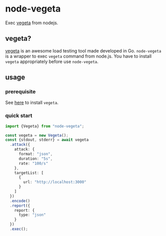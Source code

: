# node-vegeta
Exec [vegeta](https://github.com/tsenart/vegeta) from nodejs.

## vegeta?
[vegeta](https://github.com/tsenart/vegeta) is an awesome load testing tool made developed in Go. `node-vegeta` is a wrapper to exec `vegeta` command from node.js. You have to install `vegeta` appropriately before use `node-vegeta`.

## usage
### prerequisite
See [here](https://github.com/tsenart/vegeta) to install `vegeta`.

### quick start
```ts
import {Vegeta} from "node-vegeta";

const vegeta = new Vegeta();
const {stdout, stderr} = await vegeta
  .attack({
    attack: {
      format: "json",
      duration: "5s",
      rate: "100/s"
    },
    targetList: [
      {
        url: "http://localhost:3000"
      }
    ]
  })
  .encode()
  .report({
    report: {
      type: "json"
    }
  })
  .exec();
```

